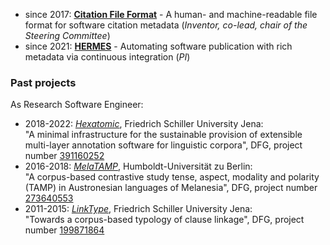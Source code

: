 - since 2017: [**Citation File Format**](https://citation-file-format.github.io/) -
A human- and machine-readable file format for software citation metadata (*Inventor, co-lead, chair of the Steering Committee*)
- since 2021: [**HERMES**](https://software-metadata.pub/) -
Automating software publication with rich metadata via continuous integration (*PI*)

### Past projects

As Research Software Engineer:

- 2018-2022: [*Hexatomic*](https://hexatomic.github.io), Friedrich Schiller University Jena:  
"A minimal infrastructure for the sustainable provision of extensible multi-layer annotation software for linguistic corpora", DFG, project number [391160252](https://gepris.dfg.de/gepris/projekt/391160252)
- 2016-2018: [*MelaTAMP*](https://www.projekte.hu-berlin.de/en/melatamp), Humboldt-Universität zu Berlin:  
"A corpus-based contrastive study tense, aspect, modality and polarity (TAMP) in Austronesian languages of Melanesia", DFG, project number [273640553](https://gepris.dfg.de/gepris/projekt/273640553)
- 2011-2015: [*LinkType*](https://linktype.iaa.uni-jena.de/), Friedrich Schiller University Jena:  
"Towards a corpus-based typology of clause linkage", DFG, project number [199871864](https://gepris.dfg.de/gepris/projekt/199871864)

